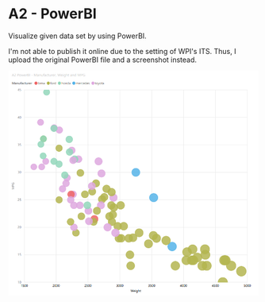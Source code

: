 # A2 - PowerBI
Visualize given data set by using PowerBI.

I'm not able to publish it online due to the setting of WPI's ITS. Thus, I upload the original PowerBI file and a screenshot instead.

![img](PowerBI.PNG)
